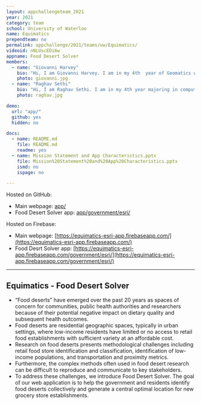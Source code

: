 ```yaml
---
layout: appchallengeteam_2021
year: 2021
category: team
school: University of Waterloo
name: Equimatics
prependteam: no
permalink: appchallenge/2021/teams/uw/Equimatics/
videoid: nNLUscEDi6w
appname: Food Desert Solver
members:
  - name: "Giovanni Harvey"
    bio: "Hi, I am Giovanni Harvey. I am in my 4th  year of Geomatics with the Computing Technology option. I enjoy developing applications and researching emerging technology. I look forward to seeing all the innovative applications built by my fellow competitors."
    photo: giovanni.jpg
  - name: "Raghav Sethi"
    bio: "Hi, I am Raghav Sethi. I am in my 4th year majoring in computational mathematics. I am very interested in applying my skillset in the GIS field and innovate solutions to interesting problems in the mapping world."
    photo: raghav.jpg

demo:
  url: "app/"
  github: yes
  hidden: no

docs:
  - name: README.md
    file: README.md
    readme: yes
  - name: Mission Statement and App Characteristics.pptx
    file: Mission%20Statement%20and%20App%20Characteristics.pptx
    ismd: no
    ispage: no

---
```


Hosted on GitHub:

- Main webpage: [app/](app/)
- Food Desert Solver app: [app/government/esri/](app/government/esri/)

Hosted on Firebase:

- Main webpage: [https://equimatics-esri-app.firebaseapp.com/](https://equimatics-esri-app.firebaseapp.com/)
- Food Desrt Solver app: [https://equimatics-esri-app.firebaseapp.com/government/esri/](https://equimatics-esri-app.firebaseapp.com/government/esri/)

---

## Equimatics - Food Desert Solver

- “Food deserts” have emerged over the past 20 years as spaces of concern for communities, public health authorities and researchers because of their potential negative impact on dietary quality and subsequent health outcomes.
- Food deserts are residential geographic spaces, typically in urban settings, where low-income residents have limited or no access to retail food establishments with sufficient variety at an affordable cost.
- Research on food deserts presents methodological challenges including retail food store identification and classification, identification of low-income populations, and transportation and proximity metrics.
- Furthermore, the complex methods often used in food desert research can be difficult to reproduce and communicate to key stakeholders.
- To address these challenges, we introduce Food Desert Solver. The goal of our web application is to help the government and residents identify food deserts collectively and generate a central optimal location for new grocery store establishments.
